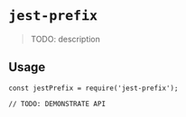# `jest-prefix`

> TODO: description

## Usage

```
const jestPrefix = require('jest-prefix');

// TODO: DEMONSTRATE API
```
